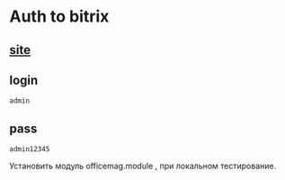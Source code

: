 # Auth to bitrix
## [site](http://officemag-test.chisto.plus/bitrix/admin/)
## login
```
admin
```
## pass 
```
admin12345
```
Установить модуль officemag.module , при локальном тестирование.
